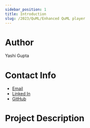 ```yaml
---
sidebar_position: 1
title: Introduction
slug: /2023/QuML/Enhanced QuML player
---
```



# Author
Yashi Gupta

# Contact Info
- [Email](mailto:guptayashi32003@gmail.com) 
- [Linked In](https://www.linkedin.com/in/yashi-gupta-463722236) 
- [GitHub](https://github.com/Yashig23) 

# Project Description
